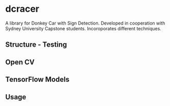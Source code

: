 # dcracer
A library for Donkey Car with Sign Detection.  Developed in cooperation with Sydney University Capstone students.  Incoroporates different techniques.


## Structure - Testing


## Open CV


## TensorFlow Models


## Usage
